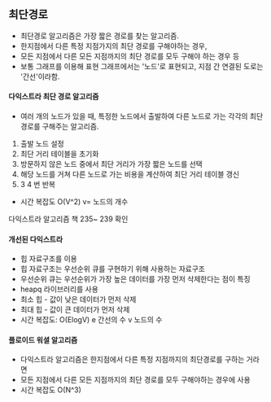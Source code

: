 ## 최단경로

* 최단경로 알고리즘은 가장 짧은 경로를 찾는 알고리즘.
* 한지점에서 다른 특정 지점가지의 최단 경로를 구해야하는 경우, 
* 모든 지점에서 다른 모든 지점까지의 최단 경로를 모두 구해야 하는 경우 등
* 보통 그래프를 이용해 표현 그래프에서는 '노드'로 표현되고, 지점 간 연결된 도로는 '간선'이라함.


#### 다익스트라 최단 경로 알고리즘
* 여러 개의 노드가 있을 때, 특정한 노드에서 출발하여 다른 노드로 가는 각각의 최단 경로를 구해주는 알고리즘.
1. 출발 노드 설정
2. 최단 거리 테이블을 초기화
3. 방문하지 않은 노드 중에서 최단 거리가 가장 짧은 노드를 선택
4. 해당 노드를 거쳐 다른 노드로 가는 비용을 계산하여 최단 거리 테이블 갱신
5. 3 4 번 반복
* 시간 복잡도 O(V^2) v= 노드의 개수

다익스트라 알고리즘 책 235~ 239 확인

#### 개선된 다익스트라

* 힙 자료구조를 이용
* 힙 자료구조는 우선순위 큐를 구현하기 위해 사용하는 자료구조
* 우선순위 큐는 우선순위가 가장 높은 데이터를 가장 먼저 삭제한다는 점이 특징
* heapq 라이브러리를 사용
* 최소 힙 - 값이 낮은 데이터가 먼저 삭제
* 최대 힙 - 값이 큰 데이터가 먼저 삭제
* 시간 복잡도: O(ElogV) e 간선의 수 v 노드의 수


#### 플로이드 워셜 알고리즘
* 다익스트라 알고리즘은 한지점에서 다른 특정 지점까지의 최단경로를 구하는 거라면
* 모든 지점에서 다른 모든 지점까지의 최단 경로를 모두 구해야하는 경우에 사용
* 시간 복잡도 O(N^3)